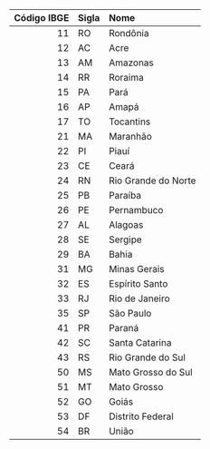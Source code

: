 | Código IBGE | Sigla | Nome
| ----------: | :---- | :------------------ |
| 11          | RO    | Rondônia            |
| 12          | AC    | Acre                |
| 13          | AM    | Amazonas            |
| 14          | RR    | Roraima             |
| 15          | PA    | Pará                |
| 16          | AP    | Amapá               |
| 17          | TO    | Tocantins           |
| 21          | MA    | Maranhão            |
| 22          | PI    | Piauí               |
| 23          | CE    | Ceará               |
| 24          | RN    | Rio Grande do Norte |
| 25          | PB    | Paraíba             |
| 26          | PE    | Pernambuco          |
| 27          | AL    | Alagoas             |
| 28          | SE    | Sergipe             |
| 29          | BA    | Bahia               |
| 31          | MG    | Minas Gerais        |
| 32          | ES    | Espírito Santo      |
| 33          | RJ    | Rio de Janeiro      |
| 35          | SP    | São Paulo           |
| 41          | PR    | Paraná              |
| 42          | SC    | Santa Catarina      |
| 43          | RS    | Rio Grande do Sul   |
| 50          | MS    | Mato Grosso do Sul  |
| 51          | MT    | Mato Grosso         |
| 52          | GO    | Goiás               |
| 53          | DF    | Distrito Federal    |
| 54          | BR    | União               |
